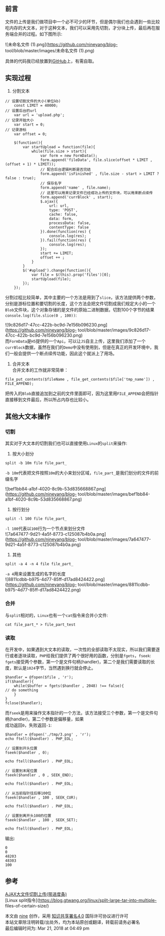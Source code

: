 ## 前言

文件的上传是我们做项目中一个必不可少的环节，但是偶尔我们也会遇到一些比较吃内存的大文本，对于这种文本，我们可以采用先切割，才分块上传，最后再在服务端合并的过程。如下图所示:

![未命名文件 \(1\).png](https://github.com/nineyang/blog-
tool/blob/master/images/未命名文件 \(1\).png)

具体的代码我已经放置到[GitHub](https://github.com/nineyang/upload)上，有需自取。

## 实现过程

  1. 分割文本

    
    
    // 设置切割文件的大小(单位kb)
        const LIMIT = 40000;
    // 设置后台的url
        var url = 'upload.php';
    // 记录开始大小
        var start = 0;
    // 记录游标
        var offset = 0;
    
        $(function(){
            var startUpload = function(file){
                while(file.size > start){
                    var form = new FormData();
                    form.append('fileData', file.slice(offset * LIMIT , (offset + 1) * LIMIT));
                    // 配合后台逻辑判断是否完结
                    form.append('isFinished' , file.size - start > LIMIT ? false : true);
                    // 保存名字
                    form.append('name' , file.name);
                    // 这里可以用来记录文件已经成功上传的文件块，可以用来断点续传
                    form.append('currBlock' , start);
                    $.ajax({
                        url: url,
                        type: 'POST',
                        cache: false,
                        data: form,
                        processData: false,
                        contentType: false
                    }).done(function(res) {
                        console.log(res);
                    }).fail(function(res) {
                        console.log(res);
                    });
                    start += LIMIT;
                    offset ++ ;
                }
            }
            $('#upload').change(function(){
                var file = $(this).prop('files')[0];
                startUpload(file);
            });
        });

分割过程比较简单，其中主要的一个方法是用到了`slice`，该方法提供两个参数，分别是游标位置和要切割的长度，这个方法会把文件切割成我们规定大小的一个`Blob`文件块，这个对象存储的是文件的原始二进制数据，切割100个字节的结果`console.log(file.slice(0
, 100))`:

![9c826d17-47cc-422b-bc9d-7e156b096230.png](https://github.com/nineyang/blog-
tool/blob/master/images/9c826d17-47cc-422b-bc9d-7e156b096230.png)  
而`FormData`是`H5`提供的一个`Api`，可以让`JS`自主上传，这里我们添加了一个`currBlock`数据，虽然在我们的`Demo`中没有使用到，但是在真正的开发环境中，我们一般会提供一个断点续传功能，因此这个就派上了用场。

  1. 合并文本  
合并文本的工作就非常简单：

    
    
    file_put_contents($fileName , file_get_contents($file['tmp_name']) , FILE_APPEND);

把传入的`Blob`直接追加到之前的文件里面即可，因为这里用`FILE_APPEND`会把指针直接移到文件最后，所以所占内存也比较小。

## 其他大文本操作

### 切割

其实对于大文本的切割我们也可以直接使用`Linux`的`split`来操作:

  1. 按大小划分

    
    
    split -b 10m file file_part_

`-b 10m`代表把文件按照`10m`的大小来划分区域，`file_part_`是我们划分的文件的前缀名字

![bef1bb84-a1bf-4020-8c9b-53d835668867.png](https://github.com/nineyang/blog-
tool/blob/master/images/bef1bb84-a1bf-4020-8c9b-53d835668867.png)

  1. 按行划分

    
    
    split -l 100 file file_part_

`-l 100`代表以`100`行为一个节点来划分文件  
![7a647477-9d21-4a5f-8773-c125087b4b0a.png](https://github.com/nineyang/blog-
tool/blob/master/images/7a647477-9d21-4a5f-8773-c125087b4b0a.png)

  1. 其他

    
    
    split -a 4 -n 4 file file_part_

`-a 4`用来设置生成的名字的长度  
![8811cdbb-b975-4d77-85ff-d17ad8424422.png](https://github.com/nineyang/blog-
tool/blob/master/images/8811cdbb-b975-4d77-85ff-d17ad8424422.png)

### 合并

与`split`相对的，`Linux`也有一个`cat`指令来合并小文件:

    
    
    cat file_part_* > file_part_test

### 读取

在开发中，如果遇到大文本的读取，一次性的全部读取不太现实，所以我们需要逐行或者逐块读取，`PHP`给我们提供了两个很好用的函数，分别是`fgets`，`fseek`:  
`fgets`接受两个参数，第一个是文件句柄(handler)，第二个是我们需要读取的长度，默认是`1024`字节，当然遇到换行就会停止。

    
    
    $handler = @fopen($file , 'r');
    if($handler){
        while($buffer = fgets($handler , 2048) !== false){
    // do something
        }
    }
    fclose($handler);

而`fseek`是用来操作文本指针的一个方法，该方法接受三个参数，第一个是文件句柄(handler)，第二个参数是偏移量，如果  
成功返回`0`，失败返回`-1`:

    
    
    $handler = @fopen('./tmp/3.png' , 'r');
    echo ftell($handler) . PHP_EOL;
    
    // 设置到开头位置
    fseek($handler , 0);
    
    echo ftell($handler) . PHP_EOL;
    
    // 设置到末尾位置
    fseek($handler , 0 , SEEK_END);
    
    echo ftell($handler) . PHP_EOL;
    
    // 从当前指针往后移100位
    fseek($handler , 100 , SEEK_CUR);
    
    echo ftell($handler) . PHP_EOL;
    
    // 设置到离开头100的位置
    fseek($handler , 100 , SEEK_SET);
    
    echo ftell($handler) . PHP_EOL;

输出:

    
    
    0
    0
    48203
    48303
    100

## 参考

[AJAX大文件切割上传(带进度条)](http://www.cnblogs.com/tlijian/p/3509215.html)  
[Linux split指令](https://blog.gtwang.org/linux/split-large-tar-into-multiple-
files-of-certain-size/)

本文由 [nine](https://www.hellonine.top/index.php/author/1/) 创作，采用
[知识共享署名4.0](https://creativecommons.org/licenses/by/4.0/) 国际许可协议进行许可  
本站文章除注明转载/出处外，均为本站原创或翻译，转载前请务必署名  
最后编辑时间为: Mar 21, 2018 at 04:49 pm

